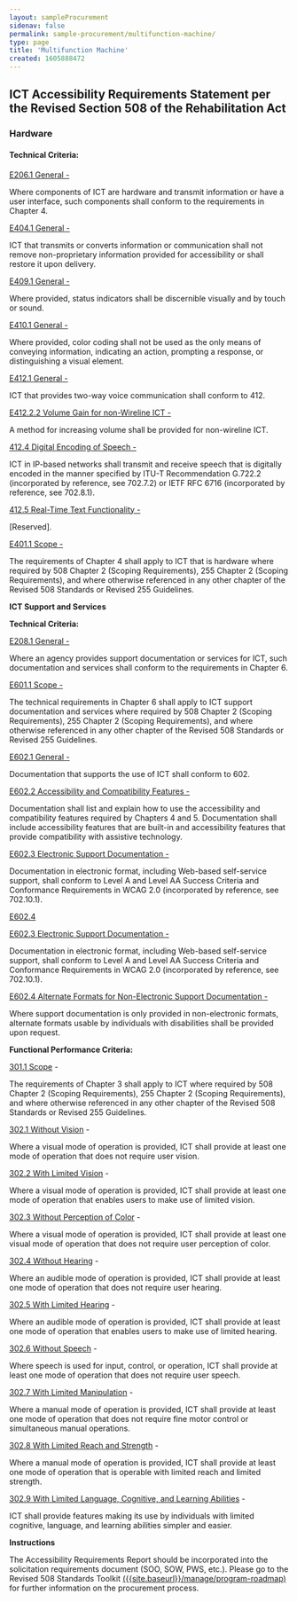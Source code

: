 ```yaml
---
layout: sampleProcurement 
sidenav: false 
permalink: sample-procurement/multifunction-machine/
type: page
title: 'Multifunction Machine'
created: 1605888472
---
```


## **ICT Accessibility Requirements Statement per the Revised Section 508 of the Rehabilitation Act**

### **Hardware**

#### **Technical Criteria:**

[E206.1 General -][1]

Where components of ICT are hardware and transmit information or have a user interface, such components shall conform to the requirements in Chapter 4.

[E404.1 General -][2]

ICT that transmits or converts information or communication shall not remove non-proprietary information provided for accessibility or shall restore it upon delivery.

[E409.1 General -][3]

Where provided, status indicators shall be discernible visually and by touch or sound.

[E410.1 General -][3]

Where provided, color coding shall not be used as the only means of conveying information, indicating an action, prompting a response, or distinguishing a visual element.

[E412.1 General -][4]

ICT that provides two-way voice communication shall conform to 412.

[E412.2.2 Volume Gain for non-Wireline ICT -][5]

A method for increasing volume shall be provided for non-wireline ICT.

[412.4 Digital Encoding of Speech -][6]

ICT in IP-based networks shall transmit and receive speech that is digitally encoded in the manner specified by ITU-T Recommendation G.722.2 (incorporated by reference, see 702.7.2) or IETF RFC 6716 (incorporated by reference, see 702.8.1).

[412.5 Real-Time Text Functionality -][6]

[Reserved].

[E401.1 Scope -][7]

The requirements of Chapter 4 shall apply to ICT that is hardware where required by 508 Chapter 2 (Scoping Requirements), 255 Chapter 2 (Scoping Requirements), and where otherwise referenced in any other chapter of the Revised 508 Standards or Revised 255 Guidelines.

**ICT Support and Services**

**Technical Criteria:**

[E208.1 General -][8]

Where an agency provides support documentation or services for ICT, such documentation and services shall conform to the requirements in Chapter 6.

[E601.1 Scope -][8]

The technical requirements in Chapter 6 shall apply to ICT support documentation and services where required by 508 Chapter 2 (Scoping Requirements), 255 Chapter 2 (Scoping Requirements), and where otherwise referenced in any other chapter of the Revised 508 Standards or Revised 255 Guidelines.

[E602.1 General -][9]

Documentation that supports the use of ICT shall conform to 602.

[E602.2 Accessibility and Compatibility Features -][9]

Documentation shall list and explain how to use the accessibility and compatibility features required by Chapters 4 and 5. Documentation shall include accessibility features that are built-in and accessibility features that provide compatibility with assistive technology.

[E602.3 Electronic Support Documentation -][9]

Documentation in electronic format, including Web-based self-service support, shall conform to Level A and Level AA Success Criteria and Conformance Requirements in WCAG 2.0 (incorporated by reference, see 702.10.1).

[E602.4][9]

[E602.3 Electronic Support Documentation -][10]

Documentation in electronic format, including Web-based self-service support, shall conform to Level A and Level AA Success Criteria and Conformance Requirements in WCAG 2.0 (incorporated by reference, see 702.10.1).

[E602.4 Alternate Formats for Non-Electronic Support Documentation -][10]

Where support documentation is only provided in non-electronic formats, alternate formats usable by individuals with disabilities shall be provided upon request.

**Functional Performance Criteria:**

[301.1 Scope][11] -

The requirements of Chapter 3 shall apply to ICT where required by 508 Chapter 2 (Scoping Requirements), 255 Chapter 2 (Scoping Requirements), and where otherwise referenced in any other chapter of the Revised 508 Standards or Revised 255 Guidelines.

[302.1 Without Vision][12] -

Where a visual mode of operation is provided, ICT shall provide at least one mode of operation that does not require user vision.

[302.2 With Limited Vision][12] -

Where a visual mode of operation is provided, ICT shall provide at least one mode of operation that enables users to make use of limited vision.

[302.3 Without Perception of Color][12] -

Where a visual mode of operation is provided, ICT shall provide at least one visual mode of operation that does not require user perception of color.

[302.4 Without Hearing][12] -

Where an audible mode of operation is provided, ICT shall provide at least one mode of operation that does not require user hearing.

[302.5 With Limited Hearing][12] -

Where an audible mode of operation is provided, ICT shall provide at least one mode of operation that enables users to make use of limited hearing.

[302.6 Without Speech][12] -

Where speech is used for input, control, or operation, ICT shall provide at least one mode of operation that does not require user speech.

[302.7 With Limited Manipulation][12] -

Where a manual mode of operation is provided, ICT shall provide at least one mode of operation that does not require fine motor control or simultaneous manual operations.

[302.8 With Limited Reach and Strength][12] -

Where a manual mode of operation is provided, ICT shall provide at least one mode of operation that is operable with limited reach and limited strength.

[302.9 With Limited Language, Cognitive, and Learning Abilities][12] -

ICT shall provide features making its use by individuals with limited cognitive, language, and learning abilities simpler and easier.

**Instructions**

The Accessibility Requirements Report should be incorporated into the solicitation requirements document (SOO, SOW, PWS, etc.). Please go to the Revised 508 Standards Toolkit [({{site.baseurl}}/manage/program-roadmap)][13] for further information on the procurement process.

 [1]: {{site.baseurl}}/ict-accessibility#e206_1
 [2]: {{site.baseurl}}/ict-accessibility#e404_1
 [3]: {{site.baseurl}}/ict-accessibility#e409_1__e410_1
 [4]: {{site.baseurl}}/ict-accessibility#e412_1
 [5]: {{site.baseurl}}/ict-accessibility#e412_2_2
 [6]: {{site.baseurl}}/ict-accessibility#412_4__412_5
 [7]: {{site.baseurl}}/ict-accessibility#e401_1
 [8]: {{site.baseurl}}/ict-accessibility#e208_1_general
 [9]: {{site.baseurl}}/ict-accessibility#e602_1_general
 [10]: {{site.baseurl}}/ict-accessibility#e602_3__e602_4
 [11]: {{site.baseurl}}/ict-accessibility#e301_1
 [12]: {{site.baseurl}}/ict-accessibility#e302_1
 [13]: {{site.baseurl}}/manage/program-roadmap